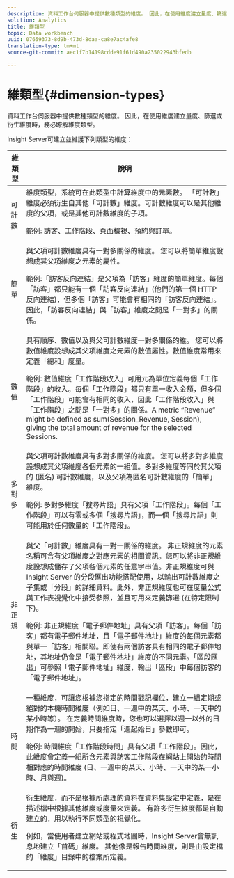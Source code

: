 ```yaml
---
description: 資料工作台伺服器中提供數種類型的維度。 因此，在使用維度建立量度、篩選或衍生維度時，務必瞭解維度類型。
solution: Analytics
title: 維類型
topic: Data workbench
uuid: 07659373-8d9b-473d-8daa-ca8e7ac4afe8
translation-type: tm+mt
source-git-commit: aec1f7b14198cdde91f61d490a235022943bfedb

---
```



# 維類型{#dimension-types}

資料工作台伺服器中提供數種類型的維度。 因此，在使用維度建立量度、篩選或衍生維度時，務必瞭解維度類型。

Insight Server可建立並維護下列類型的維度：

<table id="table_1A79B6C57ED145B6AA3BB05DD37AAD1B"> 
 <thead> 
  <tr> 
   <th colname="col1" class="entry"> 維類型 </th> 
   <th colname="col2" class="entry"> 說明 </th> 
  </tr> 
 </thead>
 <tbody> 
  <tr> 
   <td colname="col1"> 可計數 </td> 
   <td colname="col2">維度類型，系統可在此類型中計算維度中的元素數。 「可計數」維度必須衍生自其他「可計數」維度。可計數維度可以是其他維度的父項，或是其他可計數維度的子項。 <p>範例: 訪客、工作階段、頁面檢視、預約與訂單。 </p></td> 
  </tr> 
  <tr> 
   <td colname="col1"> 簡單 </td> 
   <td colname="col2">與父項可計數維度具有一對多關係的維度。 您可以將簡單維度設想成其父項維度之元素的屬性。 <p>範例:「訪客反向連結」是父項為「訪客」維度的簡單維度。每個「訪客」都只能有一個「訪客反向連結」(他們的第一個 HTTP 反向連結)，但多個「訪客」可能會有相同的「訪客反向連結」。因此，「訪客反向連結」與「訪客」維度之間是「一對多」的關係。 </p></td> 
  </tr> 
  <tr> 
   <td colname="col1"> 數值 </td> 
   <td colname="col2">具有順序、數值以及與父可計數維度一對多關係的維。 您可以將數值維度設想成其父項維度之元素的數值屬性。數值維度常用來定義「總和」度量。 <p>範例: 數值維度「工作階段收入」可用元為單位定義每個「工作階段」的收入。每個「工作階段」都只有單一收入金額，但多個「工作階段」可能會有相同的收入，因此「工作階段收入」與「工作階段」之間是「一對多」的關係。A metric “Revenue” might be defined as <span class="filepath"> sum(Session_Revenue, Session)</span>, giving the total amount of revenue for the selected Sessions. </p></td> 
  </tr> 
  <tr> 
   <td colname="col1"> 多對多 </td> 
   <td colname="col2">與父項可計數維度具有多對多關係的維度。 您可以將多對多維度設想成其父項維度各個元素的一組值。多對多維度等同於其父項的 (匿名) 可計數維度，以及父項為匿名可計數維度的「簡單」維度。 <p>範例: 多對多維度「搜尋片語」具有父項「工作階段」。每個「工作階段」可以有零或多個「搜尋片語」，而一個「搜尋片語」則可能用於任何數量的「工作階段」。 </p></td> 
  </tr> 
  <tr> 
   <td colname="col1"> 非正規 </td> 
   <td colname="col2">與父「可計數」維度具有一對一關係的維度。 非正規維度的元素名稱可含有父項維度之對應元素的相關資訊。您可以將非正規維度設想成儲存了父項各個元素的任意字串值。非正規維度可與 Insight Server 的分段匯出功能搭配使用，以輸出可計數維度之子集或「分段」的詳細資料。此外，非正規維度也可在度量公式與工作表視覺化中接受參照，並且可用來定義篩選 (在特定限制下)。 <p>範例: 非正規維度「電子郵件地址」具有父項「訪客」。每個「訪客」都有電子郵件地址，且「電子郵件地址」維度的每個元素都與單一「訪客」相關聯。即使有兩個訪客具有相同的電子郵件地址，其地址仍會是「電子郵件地址」維度的不同元素。「區段匯出」可參照「電子郵件地址」維度，輸出「區段」中每個訪客的「電子郵件地址」。 </p></td> 
  </tr> 
  <tr> 
   <td colname="col1"> 時間 </td> 
   <td colname="col2">一種維度，可讓您根據您指定的時間戳記欄位，建立一組定期或絕對的本機時間維度（例如日、一週中的某天、小時、一天中的某小時等）。 在定義時間維度時，您也可以選擇以週一以外的日期作為一週的開始，只要指定「週起始日」參數即可。 <p>範例: 時間維度「工作階段時間」具有父項「工作階段」。因此，此維度會定義一組所含元素與訪客工作階段在網站上開始的時間相對應的時間維度 (日、一週中的某天、小時、一天中的某一小時、月與週)。 </p></td> 
  </tr> 
  <tr> 
   <td colname="col1"> 衍生 </td> 
   <td colname="col2">衍生維度，而不是根據所處理的資料在資料集設定中定義，是在描述檔中根據其他維度或度量來定義。 有許多衍生維度都是自動建立的，用以執行不同類型的視覺化。 <p>例如，當使用者建立網站或程式地圖時，Insight Server會無訊息地建立「首碼」維度。 其他像是報告時間維度，則是由設定檔的「維度」目錄中的檔案所定義。 </p></td> 
  </tr> 
 </tbody> 
</table>

